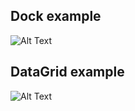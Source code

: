 ## Dock example
![Alt Text](https://xavartley.github.io/dev/lumino_dock.gif)

## DataGrid example
![Alt Text](https://xavartley.github.io/dev/lumino.gif)
